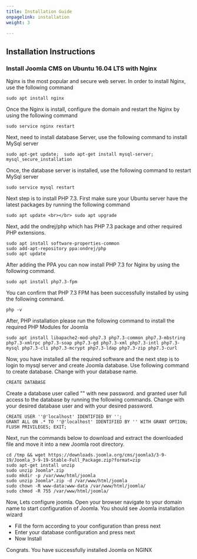 ```yaml
---
title: Installation Guide
onpagelink: installation
weight: 3

---
```


Installation Instructions
-------------------------

### Install Joomla CMS on Ubuntu 16.04 LTS with Nginx

Nginx is the most popular and secure web server. In order to install Nginx, use the following command

 ```
 sudo apt install nginx 
```

Once the Nginx is install, configure the domain and restart the Nginx by using the following command

 ```
 sudo service nginx restart 
```

Next, need to install database Server, use the following command to install MySql server

 ```
 sudo apt-get update;  sudo apt-get install mysql-server; mysql_secure_installation 
```

Once, the database server is installed, use the following command to restart MySql server

 ```
 sudo service mysql restart 
```

Next step is to install PHP 7.3. First make sure your Ubuntu server have the latest packages by running the following command

 ```
 sudo apt update <br></br> sudo apt upgrade
```

Next, add the ondrej/php which has PHP 7.3 package and other required PHP extensions.

 ```
 sudo apt install software-properties-common 
 sudo add-apt-repository ppa:ondrej/php
 sudo apt update

```

After adding the PPA you can now install PHP 7.3 for Nginx by using the following command.

 ```
 sudo apt install php7.3-fpm
```

You can confirm that PHP 7.3 FPM has been successfully installed by using the following command.

 ```
 php -v
```

After, PHP installation please run the following command to install the required PHP Modules for Joomla

 ```
 sudo apt install libapache2-mod-php7.3 php7.3-common php7.3-mbstring php7.3-xmlrpc php7.3-soap php7.3-gd php7.3-xml php7.3-intl php7.3-mysql php7.3-cli php7.3-mcrypt php7.3-ldap php7.3-zip php7.3-curl 
```

Now, you have installed all the required software and the next step is to login to mysql server and create Joomla database. Use following command to create database. Change with your database name.

 ```
 CREATE DATABASE  
```

Create a database user called "" with new password. and granted user full access to the database by running the following commands. Change with your desired database user and with your desired password.

 ```
 CREATE USER ''@'localhost' IDENTIFIED BY ''; 
 GRANT ALL ON .* TO ''@'localhost' IDENTIFIED BY '' WITH GRANT OPTION;
 FLUSH PRIVILEGES; EXIT;
```

Next, run the commands below to download and extract the downloaded file and move it into a new Joomla root directory.

 ```
 cd /tmp && wget https://downloads.joomla.org/cms/joomla3/3-9-19/Joomla_3-9-19-Stable-Full_Package.zip?format=zip 
 sudo apt-get install unzip
 sudo unzip Joomla*.zip
 sudo mkdir -p /var/www/html/joomla
 sudo unzip Joomla*.zip -d /var/www/html/joomla
 sudo chown -R www-data:www-data /var/www/html/joomla/
 sudo chmod -R 755 /var/www/html/joomla/

```

Now, Lets configure joomla. Open your browser navigate to your domain name to start configuration of Joomla. You should see Joomla installation wizard

- Fill the form according to your configuration than press next
- Enter your database configuration and press next
- Now Install
 
Congrats. You have successfully installed Joomla on NGINX